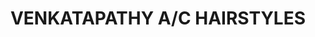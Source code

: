 ---
title: "VENKATAPATHY A/C HAIRSTYLES"
url: /avanigadda/venkatapathy-a-c-hairstyles/
shop: hairdresser
---